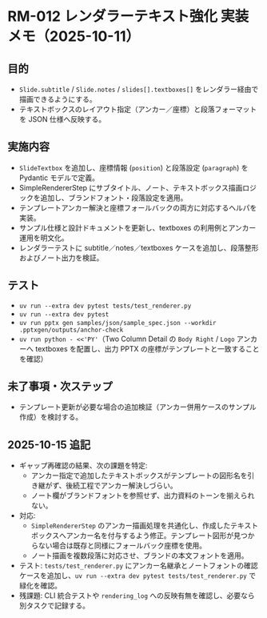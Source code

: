 # RM-012 レンダラーテキスト強化 実装メモ（2025-10-11）

## 目的
- `Slide.subtitle` / `Slide.notes` / `slides[].textboxes[]` をレンダラー経由で描画できるようにする。
- テキストボックスのレイアウト指定（アンカー／座標）と段落フォーマットを JSON 仕様へ反映する。

## 実施内容
- `SlideTextbox` を追加し、座標情報 (`position`) と段落設定 (`paragraph`) を Pydantic モデルで定義。
- SimpleRendererStep にサブタイトル、ノート、テキストボックス描画ロジックを追加し、ブランドフォント・段落設定を適用。
- テンプレートアンカー解決と座標フォールバックの両方に対応するヘルパを実装。
- サンプル仕様と設計ドキュメントを更新し、textboxes の利用例とアンカー運用を明文化。
- レンダラーテストに subtitle／notes／textboxes ケースを追加し、段落整形およびノート出力を検証。

## テスト
- `uv run --extra dev pytest tests/test_renderer.py`
- `uv run --extra dev pytest`
- `uv run pptx gen samples/json/sample_spec.json --workdir .pptxgen/outputs/anchor-check`
- `uv run python - <<'PY'`（Two Column Detail の `Body Right` / `Logo` アンカーへ textboxes を配置し、出力 PPTX の座標がテンプレートと一致することを確認）

## 未了事項・次ステップ
- テンプレート更新が必要な場合の追加検証（アンカー併用ケースのサンプル作成）を検討する。

## 2025-10-15 追記
- ギャップ再確認の結果、次の課題を特定:
  - アンカー指定で追加したテキストボックスがテンプレートの図形名を引き継がず、後続工程でアンカー解決しづらい。
  - ノート欄がブランドフォントを参照せず、出力資料のトーンを揃えられない。
- 対応:
  - `SimpleRendererStep` のアンカー描画処理を共通化し、作成したテキストボックスへアンカー名を付与するよう修正。テンプレート図形が見つからない場合は既存と同様にフォールバック座標を使用。
  - ノート描画を複数段落に対応させ、ブランドの本文フォントを適用。
- テスト: `tests/test_renderer.py` にアンカー名継承とノートフォントの確認ケースを追加し、`uv run --extra dev pytest tests/test_renderer.py` で緑化を確認。
- 残課題: CLI 統合テストや `rendering_log` への反映有無を確認し、必要なら別タスクで記録する。
